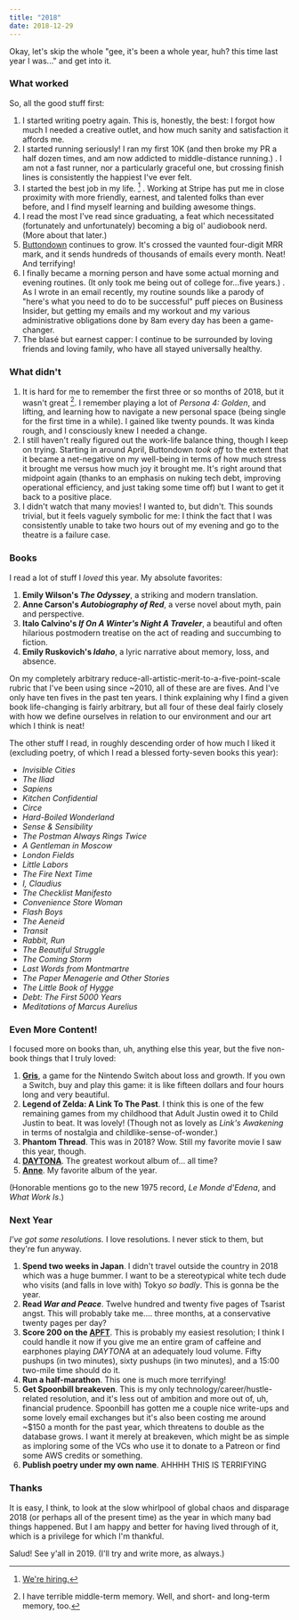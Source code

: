 ```yaml
---
title: "2018"
date: 2018-12-29
---
```


Okay, let's skip the whole "gee, it's been a whole year, huh? this time last year I was..." and get into it.

### What worked

So, all the good stuff first:

1. I started writing poetry again. This is, honestly, the best: I forgot how much I needed a creative outlet, and how much sanity and satisfaction it affords me.
2. I started running seriously! I ran my first 10K (and then broke my PR a half dozen times, and am now addicted to middle-distance running.) . I am not a fast runner, nor a particularly graceful one, but crossing finish lines is consistently the happiest I've ever felt.
3. I started the best job in my life. [^1] . Working at Stripe has put me in close proximity with more friendly, earnest, and talented folks than ever before, and I find myself learning and building awesome things.
4. I read the most I've read since graduating, a feat which necessitated (fortunately and unfortunately) becoming a big ol' audiobook nerd. (More about that later.)
5. [Buttondown](https://buttondown.com) continues to grow. It's crossed the vaunted four-digit MRR mark, and it sends hundreds of thousands of emails every month. Neat! And terrifying!
6. I finally became a morning person and have some actual morning and evening routines. (It only took me being out of college for...five years.) . As I wrote in an email recently, my routine sounds like a parody of "here's what you need to do to be successful" puff pieces on Business Insider, but getting my emails and my workout and my various administrative obligations done by 8am every day has been a game-changer.
7. The blasé but earnest capper: I continue to be surrounded by loving friends and loving family, who have all stayed universally healthy.

### What didn't

1. It is hard for me to remember the first three or so months of 2018, but it wasn't great [^2]. I remember playing a lot of _Persona 4: Golden_, and lifting, and learning how to navigate a new personal space (being single for the first time in a while). I gained like twenty pounds. It was kinda rough, and I consciously knew I needed a change.
2. I still haven't really figured out the work-life balance thing, though I keep on trying. Starting in around April, Buttondown _took off_ to the extent that it became a net-negative on my well-being in terms of how much stress it brought me versus how much joy it brought me. It's right around that midpoint again (thanks to an emphasis on nuking tech debt, improving operational efficiency, and just taking some time off) but I want to get it back to a positive place.
3. I didn't watch that many movies! I wanted to, but didn't. This sounds trivial, but it feels vaguely symbolic for me: I think the fact that I was consistently unable to take two hours out of my evening and go to the theatre is a failure case.

### Books

I read a lot of stuff I _loved_ this year. My absolute favorites:

1. **Emily Wilson's _The Odyssey_**, a striking and modern translation.
2. **Anne Carson's _Autobiography of Red_**, a verse novel about myth, pain and perspective.
3. **Italo Calvino's _If On A Winter's Night A Traveler_**, a beautiful and often hilarious postmodern treatise on the act of reading and succumbing to fiction.
4. **Emily Ruskovich's _Idaho_**, a lyric narrative about memory, loss, and absence.

On my completely arbitrary reduce-all-artistic-merit-to-a-five-point-scale rubric that I've been using since ~2010, all of these are are fives. And I've only have ten fives in the past ten years. I think explaining why I find a given book life-changing is fairly arbitrary, but all four of these deal fairly closely with how we define ourselves in relation to our environment and our art which I think is neat!

The other stuff I read, in roughly descending order of how much I liked it (excluding poetry, of which I read a blessed forty-seven books this year):

- _Invisible Cities_
- _The Iliad_
- _Sapiens_
- _Kitchen Confidential_
- _Circe_
- _Hard-Boiled Wonderland_
- _Sense & Sensibility_
- _The Postman Always Rings Twice_
- _A Gentleman in Moscow_
- _London Fields_
- _Little Labors_
- _The Fire Next Time_
- _I, Claudius_
- _The Checklist Manifesto_
- _Convenience Store Woman_
- _Flash Boys_
- _The Aeneid_
- _Transit_
- _Rabbit, Run_
- _The Beautiful Struggle_
- _The Coming Storm_
- _Last Words from Montmartre_
- _The Paper Menagerie and Other Stories_
- _The Little Book of Hygge_
- _Debt: The First 5000 Years_
- _Meditations of Marcus Aurelius_

### Even More Content!

I focused more on books than, uh, anything else this year, but the five non-book things that I truly loved:

1. **[Gris](https://www.nintendo.com/en_CA/games/detail/gris-switch)**, a game for the Nintendo Switch about loss and growth. If you own a Switch, buy and play this game: it is like fifteen dollars and four hours long and very beautiful.
2. **Legend of Zelda: A Link To The Past**. I think this is one of the few remaining games from my childhood that Adult Justin owed it to Child Justin to beat. It was lovely! (Though not as lovely as _Link's Awakening_ in terms of nostalgia and childlike-sense-of-wonder.)
3. **Phantom Thread**. This was in 2018? Wow. Still my favorite movie I saw this year, though.
4. **[DAYTONA](https://open.spotify.com/album/07bIdDDe3I3hhWpxU6tuBp)**. The greatest workout album of... all time?
5. **[Anne](https://open.spotify.com/album/3Azclf786vim7jMEXfDceG)**. My favorite album of the year.

(Honorable mentions go to the new 1975 record, _‌Le Monde d'Edena_, and _What Work Is_.)

### Next Year

_I've got some resolutions._ I love resolutions. I never stick to them, but they're fun anyway.

1. **Spend two weeks in Japan**. I didn't travel outside the country in 2018 which was a huge bummer. I want to be a stereotypical white tech dude who visits (and falls in love with) Tokyo _so badly_. This is gonna be the year.
2. **Read _War and Peace_**. Twelve hundred and twenty five pages of Tsarist angst. This will probably take me.... three months, at a conservative twenty pages per day?
3. **Score 200 on the [APFT](https://en.wikipedia.org/wiki/United_States_Army_Physical_Fitness_Test)**. This is probably my easiest resolution; I think I could handle it now if you give me an entire gram of caffeine and earphones playing _DAYTONA_ at an adequately loud volume. Fifty pushups (in two minutes), sixty pushups (in two minutes), and a 15:00 two-mile time should do it.
4. **Run a half-marathon**. This one is much more terrifying!
5. **Get Spoonbill breakeven**. This is my only technology/career/hustle-related resolution, and it's less out of ambition and more out of, uh, financial prudence. Spoonbill has gotten me a couple nice write-ups and some lovely email exchanges but it's also been costing me around ~$150 a month for the past year, which threatens to double as the database grows. I want it merely at breakeven, which might be as simple as imploring some of the VCs who use it to donate to a Patreon or find some AWS credits or something.
6. **Publish poetry under my own name**. AHHHH THIS IS TERRIFYING

### Thanks

It is easy, I think, to look at the slow whirlpool of global chaos and disparage 2018 (or perhaps all of the present time) as the year in which many bad things happened. But I am happy and better for having lived through of it, which is a privilege for which I'm thankful.

Salud! See y'all in 2019. (I'll try and write more, as always.)

[^1]: [We're hiring.](https://stripe.com/jobs#openings)
[^2]: I have terrible middle-term memory. Well, and short- and long-term memory, too.
